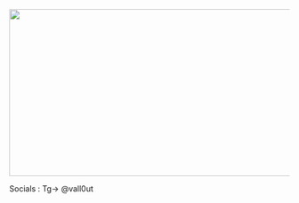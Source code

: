 <div id="header" align="center">
  <img src="https://media.giphy.com/media/11ZSwQNWba4YF2/giphy.gif" width="600" height="300"/>
</div>

Socials : Tg-> @vall0ut
